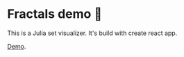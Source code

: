 # Fractals demo :telescope:

This is a Julia set visualizer.
It's build with create react app.

[Demo](https://main.d1j4ez318mfhs6.amplifyapp.com).
